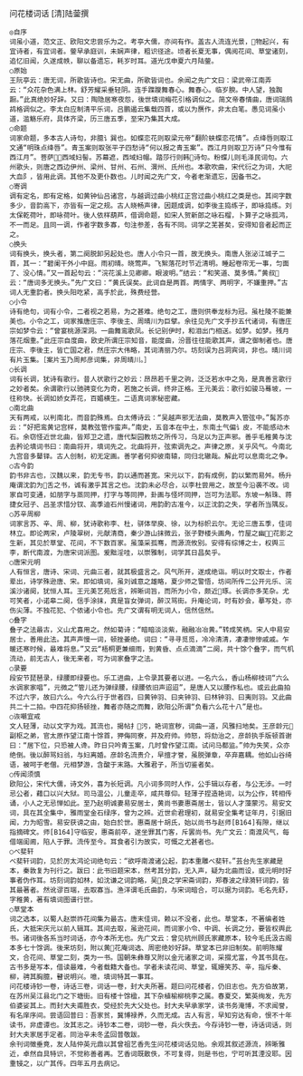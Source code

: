 问花楼词话 [清]陆蓥撰

    ◎自序
    词虽小道，范文正、欧阳文忠尝乐为之。考亭大儒，亦间有作。盖古人流连光景，物起兴，有宜诗者，有宜词者。蓥早承庭训，未娴声律，粗识径途。顷者长夏无事，偶阅花间、草堂诸刻，追忆旧闻，久遂成帙，聊以备遗忘，耗岁时耳。道光戊申夏六月陆蓥。
    ○原始
    王阮亭云：唐无词，所歌皆诗也。宋无曲，所歌皆词也。余闻之先广文曰：梁武帝江南弄云：“众花杂色满上林。舒芳耀采垂轻阴。连手蹀躞舞春心。舞春心。临岁腴。中人望，独踟蹰。”此真绝妙好辞。又曰：陶隐居寒夜怨，後世填词梅花引格调似之。简文帝春情曲，唐词瑞鹧鸪格调似之。李太白应制清平乐词，吕鹏遏云集载四首，或以为赝作，非太白笔。愚见词虽小道，滥觞乐府，具体齐梁，历三唐五季，至宋乃集其大成。
    ○命题
    词家命题，多本古人诗句，非臆讠巽也。如蝶恋花则取梁元帝“翻阶蛱蝶恋花情”。点绛唇则取江文通“明珠点绛唇”。青玉案则取张平子四愁诗“何以报之青玉案”。西江月则取卫万诗“只今惟有西江月”。菩萨，西域妇髻。苏幕遮，西域妇帽。踏莎行则韩诗句。粉蝶儿则毛泽民词句。六州歌头，则唐之西边伊州、梁州、甘州、石州、渭州、氏州也。本歌吹曲，宋代衍之为词，大祀大血阝，皆用此调。其他不及更仆数也。儿时闻之先广文，今者老渐遗忘，因备书之。
    ○寄调
    调有定名，即有定格，如黄钟仙吕诸宫，与越调过曲小桃红正宫过曲小桃红之类是也。其间字数多少，音韵高下，亦皆有一定之规。古人晓畅声律，因题成调，如李後主捣练子，即咏捣练。刘太保乾荷叶，即咏荷叶。後人依样葫芦，借调命题，如宋人贺新郎之咏石榴，卜算子之咏孤鸿，不一而足。且同一调，作者字数多寡，句注参差，各有不同。词学之芜甚矣，安得知音者起而正之。
    ○换头
    词有换头，换头者，第二阕脱卸另起处也。唐人小令只一首，故无换头。南唐人张泌江城子二首，其一：“碧阑干外小中庭。雨初晴。晓莺声。飞絮落花时节近清明。睡起卷帘无一事，匀面了、没心情。”又一首起句云：“浣花溪上见卿卿。眼波明。”结云：“和笑道、莫多情。”黄叔云：“唐词多无换头。”先广文曰：“黄氏误矣。此词自是两首。两情字、两明字，不嫌重押。”古词人无重韵者。换头阳吃紧，高手於此，殊费经营。
    ○小令
    诗有绝句，词有小令，二者视之若易，为之甚难。绝句之工，唐则供奉龙标为冠。虽杜陵不能兼美也。小令之工，词家推唐庄宗、李後主、周晴川为巨擘。余往见先广文手抄五代诸词，有唐庄宗如梦令云：“曾宴桃源深洞。一曲舞鸾歌凤。长记别伊时，和泪出门相送。如梦。如梦。残月落花烟重。”此庄宗自度曲，欧史所谓庄宗知音，能度曲，汾晋往往能歌其声，谓之御制者也。唐庄宗、李後主，皆亡国之君，然庄宗大伟略，其词清丽乃尔。坊刻误为吕洞宾词，非也。晴川词有片玉集。［案片玉乃周邦彦词集，非周晴川。］
    ○长调
    词有长调，犹诗有歌行。昔人状歌行之妙云：昂昂若千里之驹，泛泛若水中之凫，是真善言歌行之妙者矣。余谓歌行以驰骋变化为奇，若施之长调，终非正格。王元美云：歌行如骏马蓦坡，一往称快。长调如娇女弄花，百媚横生。二语真词家秘密藏。
    ○南北曲
    天有两戒，以判南北，而音韵殊焉。白太傅诗云：“吴越声邪无法曲，莫教声入管弦中。”髯苏亦云：“好把鸾黄记宫样，莫教弦管作蛮声。”南史，五音本在中土，东南土气偏讠皮，不能感动木石。余窃怪近世北曲，皆郑卫之遗，唐代梨园教坊之所传习，乌足以为正声邪。善乎毛稚黄与沈去矜论填词书曰：南曲将开，填词先之。北曲将开，弦索调先之。声律之原，关乎风气。今南北九宫音多鼙铎。古人创制，初无定画。善学者何抑彼南辕，同归北辙哉。解此可以息南北之争。
    ○古今韵
    韵书非古也，汉魏以来，韵无专书，韵以通而甚宽。宋元以下，韵有成例，韵以繁而易舛。杨升庵谓沈韵为舌之书，诚有激乎其言之也。沈韵未必尽合，以李杜尝用之，故至今沿袭不改。词家自可变通，如朋字与蒸同押，打字与等同押，卦画与怪坏同押，岂可为法耶。东坡一斛珠、蒋捷女冠子、吕圣求惜分钗、高季迪石州慢诸词，用韵酌古准今，以正沈韵之失，学者所当隅反。
    ○苏辛周柳
    词家言苏、辛、周、柳，犹诗歌称李、杜，骈体举庾、徐，以为标帜云尔。无论三唐五季，佳词林立。即论两宋，卢陵翠树，元献清商，秦少游山抹微云，张子野楼头画角，竹屋之幽，花影之生新，其见於草堂、花间，不下数百家。虽藻采孤骞，而源流攸别。安得有综博之士，权舆三李，断代南渡，为唐宋词派图。爰黜淫哇，以崇雅制，词学其日昌矣乎。
    ○唐宋元明
    人有恒言，唐诗、宋词、元曲三者，就其极盛言之。风气所开，遂成绝诣。明以时文取士，作者辈出，诗学殊逊唐、宋。即如填词，虽刘诚意之雄略，夏少师之警悟，坊间所传二公开元乐、浣溪沙诸阕，犹恒人耳。王元美艺苑卮言，辨晰词旨，而所为小令，颇近琢。长调亦多芜杂。尤可笑者，小诺皋二阕，信手涂抹，真是盲女弹词，醉汉骂街。升庵论词，时有妙会，摹写处，亦伤尖薄。不独花犯、个侬诸小令也。先广文谓有明无词人，信然信然。
    ○叠字
    叠子之法最古，义山尤喜用之。然如菊诗：“暗暗淡淡紫，融融冶冶黄。”转成笑柄。宋人中易安居士，善用此法。其声声慢一词，顿挫姜绝。词曰：“寻寻觅觅，冷冷清清，凄凄惨惨戚戚。乍暖还寒时候，最难将息。”又云“梧桐更兼细雨，到黄昏、点点滴滴”二阕，共十馀个叠字，而气机流动，前无古人，後无来者，可为词家叠字之法。
    ○录要
    段安节琵琶录，绿腰即绿要也。乐工进曲，上令录其要者以进。一名六么，香山杨柳枝词“六么水调家家唱”，元微之“管儿还为弹绿腰，绿腰依旧声迢迢”，是唐人又以腰作私也。或云此曲拍不过六字，故曰六么。今六么行于世者四，曰黄钟羽、曰夹钟羽、曰林钟羽、曰夷则羽。又此曲共二十二拍。中四花抑扬顿挫，舞者亦随之而舞，欧阳公所谓“负看六么花十八”是也。
    ○诙嘲宜戒
    文人轻薄，动以文字为戏。其流也，揭帖扌污，艳词宣秽，词曲一道，风雅扫地矣。王彦龄元副枢之弟，官太原作望江南十馀首，狎侮同寮，并及府帅。帅怒，将劾治之，彦龄执手版顿首谢曰：“居下位，只恐被人谗。昨日只吟青玉案，几时曾作望江南。试问马都监。”帅为失笑，众亦绝倒。後以醉骂妇翁，与妇离婚。彦龄名流贵介，早擅才誉，虽脱弹章，卒弃嘉耦。他如山谷绮语，被呵于老僧。元相梦游，含酸于末路。大雅君子，所当切鉴者矣。
    ○传闻须慎
    欧阳公，宋代大儒，诗文外，喜为长短调。凡小词多同时人作，公手辑以存者，与公无涉。一时忌公者，藉口以兴大狱。司马温公，儿童走卒，咸共尊仰。轻薄子捏造艳词，以为公作，转相传诵，小人之无忌惮如此。至乃赵明诚妻易安居士，黄尚书妻惠斋居士，皆以人才藻蒙污。易安文词，具在其全集中，雅雨堂金石绿序，曾为之辨。近世俞君理初，就易安全集考证年月，引据旧闻，力为昭雪。易安获谤之由，始白於世。惠斋居十胡氏，始以尚书与赵师[B164]有隙，继以指摘碑文。师[B164]守临安，惠斋前卒，遂坐罪其门客，斥罢尚书。先广文云：南渡风气，每借端闺阃，陷人于罪。流传至今。耳食者引为故实，可慨之尤甚者也。
    ○べ斐轩
    べ斐轩词韵，见於厉太鸿论词绝句云：“欲呼南渡诸公起，韵本重雕べ斐轩。”芸台先生家藏是本，秦敦复为刊行之。跋曰：此书旧题宋本，然考其分韵，无入声，疑为北曲而设，或元明时好事者伪作耳。坊刻词韵如林，如沈谦之词韵略，吴良之学宋斋词韵，郑春波之绿漪轩词韵，皆其最著者。然讹谬百端，去取寡当。渔洋谓毛氏曲韵，与宋词暗合，可以据为词韵。毛名先舒，字稚黄，著有填词图谱行世。
    ○草堂本
    词之选本，以蜀人赵崇祚花间集为最古。唐末佳词，赖以不没者，此也。草堂本，不著编者姓氏，大抵宋庆元以前人辑耳。其间去取，虽逊花间，而词家小令、中调、长调之分，要皆权舆此书。诸词後各系当时词话，亦今本所无也。先广文云：曾见杭州顾氏家藏原本，较今毛氏汲古阁本多七十馀调。後来坊刻，附以黄花庵词选、周密绝妙好辞。草堂本已非旧制矣。前明陈耀文，合花间、草堂二刻，类为一书。国朝朱彝尊又附以金元诸家之词，采掇尤富，今其书具在。古书多是写本，借读最难，今者载籍大备也。学者未读花间、草堂，辄姗笑苏、辛，指斥秦、柳，骋其胸臆，瞽说明兴。噫，填词特其一事耳。
    问花楼诗钞一卷，诗话三卷，词话一卷，封大夫所著。题曰问花楼者，仍旧志也。先方伯故第，在苏州吴江县北门之下塘街。旧有楼十馀楹，其下杂植榆柳桃李之属。春夏交，繁英绚发，先方伯婆娑其上。而封大夫甫胜衣，受经於先大父处也。封大夫早承家学，读书务淹博，不求闻誉，有名庠序间。尝语回普曰：吾家贫，冀博禄养，久而无成。古人有言，早知穷达有命，恨不十年读书，非虚谭也。汝其志之。诗钞本二卷，词钞一卷，兵火佚去。今存诗钞一卷，诗话词话，则封大夫家居手定者。同治辛未冬孟回普敬跋。
    余刊词徵垂竟，友人陆仲英元鼎以其曾祖艺香先生问花楼词话见贻。余观其叙述源流，辨晰雅近，卓然自具特识，不觉称善者再。艺香词既散佚，不可复得，则是书也，宁可听其湮没耶。因重锓之，以广其传。四年五月去病记。

